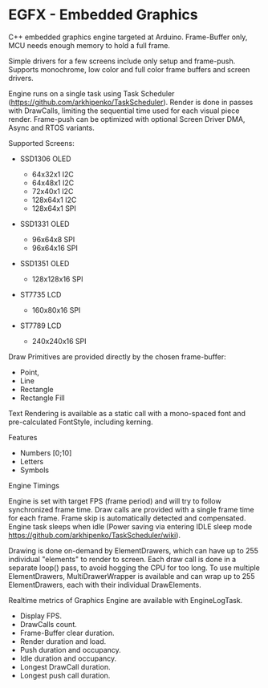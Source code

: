 # EGFX - Embedded Graphics

C++ embedded graphics engine targeted at Arduino.
Frame-Buffer only, MCU needs enough memory to hold a full frame.

Simple drivers for a few screens include only setup and frame-push.
Supports monochrome, low color and full color frame buffers and screen drivers.


Engine runs on a single task using Task Scheduler (https://github.com/arkhipenko/TaskScheduler).
Render is done in passes with DrawCalls, limiting the sequential time used for each visual piece render.
Frame-push can be optimized with optional Screen Driver DMA, Async and RTOS variants.

Supported Screens:
- SSD1306 OLED
  - 64x32x1 I2C
  - 64x48x1 I2C
  - 72x40x1 I2C
  - 128x64x1 I2C
  - 128x64x1 SPI

- SSD1331 OLED
  - 96x64x8 SPI
  - 96x64x16 SPI 
 
- SSD1351 OLED
  - 128x128x16 SPI 

- ST7735 LCD
  - 160x80x16 SPI    

- ST7789 LCD
  - 240x240x16 SPI

 
Draw Primitives are provided directly by the chosen frame-buffer:
- Point,
- Line
- Rectangle
- Rectangle Fill


Text Rendering is available as a static call with a mono-spaced font and pre-calculated FontStyle, including kerning.

Features
- Numbers [0;10]
- Letters
- Symbols


Engine Timings

Engine is set with target FPS (frame period) and will try to follow synchronized frame time.
Draw calls are provided with a single frame time for each frame.
Frame skip is automatically detected and compensated. 
Engine task sleeps when idle (Power saving via entering IDLE sleep mode https://github.com/arkhipenko/TaskScheduler/wiki).

Drawing is done on-demand by ElementDrawers, which can have up to 255 individual "elements" to render to screen.
Each draw call is done in a separate loop() pass, to avoid hogging the CPU for too long.
To use multiple ElementDrawers, MultiDrawerWrapper is available and can wrap up to 255 ElementDrawers, each with their individual DrawElements.


Realtime metrics of Graphics Engine are available with EngineLogTask.
- Display FPS.
- DrawCalls count.
- Frame-Buffer clear duration.
-	Render duration and load.
-	Push duration and occupancy.
- Idle duration and occupancy.
- Longest DrawCall duration.
- Longest push call duration.


